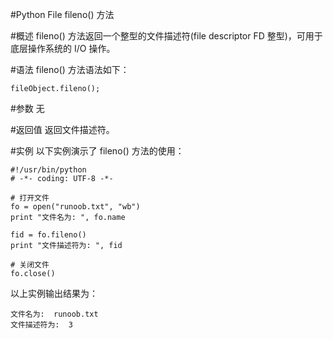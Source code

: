 #Python File fileno() 方法


#概述
fileno() 方法返回一个整型的文件描述符(file descriptor FD 整型)，可用于底层操作系统的 I/O 操作。

#语法
fileno() 方法语法如下：

```
fileObject.fileno(); 
```

#参数
无

#返回值
返回文件描述符。

#实例
以下实例演示了 fileno() 方法的使用：

```
#!/usr/bin/python
# -*- coding: UTF-8 -*-

# 打开文件
fo = open("runoob.txt", "wb")
print "文件名为: ", fo.name

fid = fo.fileno()
print "文件描述符为: ", fid

# 关闭文件
fo.close()
```

以上实例输出结果为：

```
文件名为:  runoob.txt
文件描述符为:  3
```